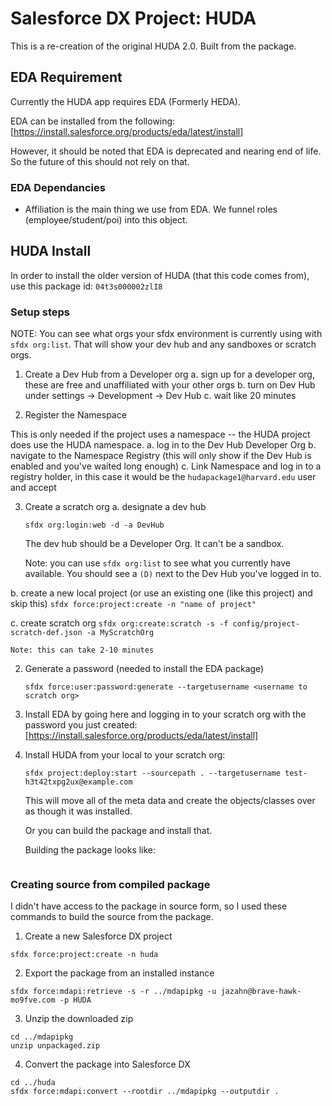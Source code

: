 # Salesforce DX Project: HUDA

This is a re-creation of the original HUDA 2.0. Built from the package. 

## EDA Requirement

Currently the HUDA app requires EDA (Formerly HEDA). 

EDA can be installed from the following: 
[https://install.salesforce.org/products/eda/latest/install]

However, it should be noted that EDA is deprecated and nearing end of life. So the future of this should not rely on that. 

### EDA Dependancies

 - Affiliation is the main thing we use from EDA. We funnel roles (employee/student/poi) into this object. 

## HUDA Install

In order to install the older version of HUDA (that this code comes from), use this package id: `04t3s000002zlI8`

### Setup steps

NOTE: You can see what orgs your sfdx environment is currently using with `sfdx org:list`. That will show your dev hub and any sandboxes or scratch orgs. 

1. Create a Dev Hub from a Developer org
  a. sign up for a developer org, these are free and unaffiliated with your other orgs
  b. turn on Dev Hub under settings -> Development -> Dev Hub
  c. wait like 20 minutes

2. Register the Namespace

This is only needed if the project uses a namespace -- the HUDA project does use the HUDA namespace. 
  a. log in to the Dev Hub Developer Org
  b. navigate to the Namespace Registry (this will only show if the Dev Hub is enabled and you've waited long enough)
  c. Link Namespace and log in to a registry holder, in this case it would be the `hudapackage1@harvard.edu` user and accept

3. Create a scratch org
  a. designate a dev hub
    ```
    sfdx org:login:web -d -a DevHub
    ```
    The dev hub should be a Developer Org. It can't be a sandbox. 

    Note: you can use `sfdx org:list` to see what you currently have available. You should see a `(D)` next to the Dev Hub you've logged in to.

  b. create a new local project (or use an existing one (like this project) and skip this)
    ```
    sfdx force:project:create -n "name of project"
    ```

  c. create scratch org
    ```
    sfdx org:create:scratch -s -f config/project-scratch-def.json -a MyScratchOrg
    ```

    Note: this can take 2-10 minutes
    
2. Generate a password (needed to install the EDA package)
    ```
    sfdx force:user:password:generate --targetusername <username to scratch org>
    ```
3. Install EDA by going here and logging in to your scratch org with the password you just created: [https://install.salesforce.org/products/eda/latest/install]

4. Install HUDA from your local to your scratch org:
    ```
    sfdx project:deploy:start --sourcepath . --targetusername test-h3t42txpg2ux@example.com
    ```
    This will move all of the meta data and create the objects/classes over as though it was installed.

    Or you can build the package and install that. 
    
    Building the package looks like: 
    ```

    ```

### Creating source from compiled package

I didn't have access to the package in source form, so I used these commands to build the source from the package.

1. Create a new Salesforce DX project
```
sfdx force:project:create -n huda
```
2. Export the package from an installed instance
```
sfdx force:mdapi:retrieve -s -r ../mdapipkg -u jazahn@brave-hawk-mo9fve.com -p HUDA
```
3. Unzip the downloaded zip
```
cd ../mdapipkg
unzip unpackaged.zip 
```
4. Convert the package into Salesforce DX
```
cd ../huda
sfdx force:mdapi:convert --rootdir ../mdapipkg --outputdir .
```
